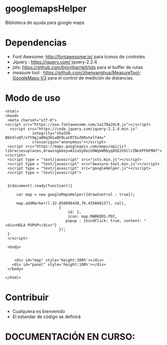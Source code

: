 # googlemapsHelper
Biblioteca de ayuda para google maps



# Dependencias

* Font Awesome: http://fontawesome.io/ para íconos de controles
* Jquery : https://jquery.com/  jquery-2.2.4
* jsts: https://github.com/bjornharrtell/jsts para el buffer de rutas
* measure tool : https://github.com/zhenyanghua/MeasureTool-GoogleMaps-V3 para el control de medición de distancias.

# Modo de uso

```
<html>
<head>
 <meta charset="utf-8">
<script src="https://use.fontawesome.com/1a178a2dc9.js"></script>
  <script src="https://code.jquery.com/jquery-2.2.4.min.js"
            integrity="sha256-BbhdlvQf/xTY9gja0Dq3HiwQF8LaCRTXxZKRutelT44="
            crossorigin="anonymous"></script>
 <script src="https://maps.googleapis.com/maps/api/js?libraries=places,drawing&key=AIzaSyDeihOWqkW9byq45Ezh5ClrZNnVFFDFMAY"></script>
 <script type = "text/javascript" src="jsts.min.js"></script>
 <script type = "text/javascript" src="measure-tool.min.js"></script>
 <script type = "text/javascript" src="googleHelper.js"></script>
 <script type = "text/javascript">
 
    
 $(document).ready(function(){
    
     var map = new googleMapsHelper({drawControl : true}); 
 
     map.addMarker([-32.858996430,70.435860157], null,
                        {
                            id: 2,
                            icon: map.MARKERS.POI,
                           popup : {bindClick: true, content: "<div>HOLA POPUP</div>"}
                        });
 }
 </script>
 
 <body>
 
   
 	<div id="map" style='height:100%'></div>
   <div id="panel" style='height:100%'></div> 
 </body>

</html>
```

# Contribuir
* Cualquiera es bienvenido
* El estandar de código se definirá

# DOCUMENTACIÓN EN CURSO:
